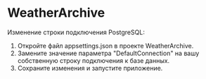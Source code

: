 # WeatherArchive

Изменение строки подключения PostgreSQL:
1. Откройте файл appsettings.json в проекте WeatherArchive.
2. Замените значение параметра "DefaultConnection" на вашу собственную строку подключения к базе данных.
3. Сохраните изменения и запустите приложение.
